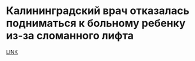 # Калининградский врач отказалась подниматься к больному ребенку из-за сломанного лифта



[LINK](https://varlamov.ru/2200873.html)
